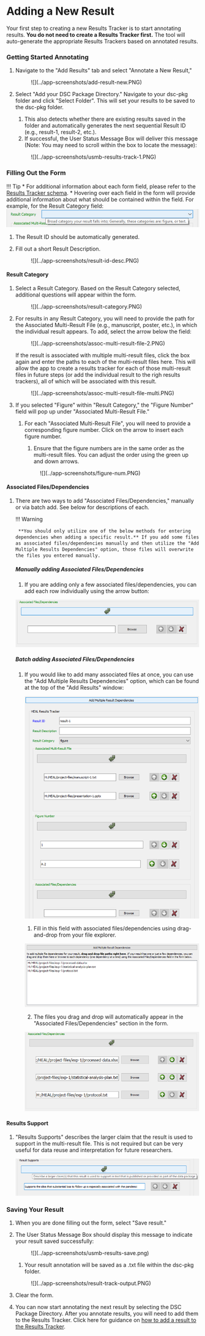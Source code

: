 # Adding a New Result

Your first step to creating a new Results Tracker is to start annotating results. **You do not need to create a Results Tracker first.** The tool will auto-generate the appropriate Results Trackers based on annotated results.

### Getting Started Annotating

1. Navigate to the "Add Results" tab and select "Annotate a New Result,"
    
    <figure markdown>
        ![](../app-screenshots/add-result-new.PNG)
        <figcaption></figcaption>
    </figure>

2. Select "Add your DSC Package Directory." Navigate to your dsc-pkg folder and click "Select Folder". This will set your results to be saved to the dsc-pkg folder.
    1. This also detects whether there are existing results saved in the folder and automatically generates the next sequential Result ID (e.g., result-1, result-2, etc.).
    2. If successful, the User Status Message Box will deliver this message (Note: You may need to scroll within the box to locate the message):

    <figure markdown>
        ![](../app-screenshots/usmb-results-track-1.PNG)
        <figcaption></figcaption>
    </figure>
    
### Filling Out the Form

!!! Tip
    * For additional information about each form field, please refer to the [Results Tracker schema](../schemas/md_results_tracker.md).
    * Hovering over each field in the form will provide additional information about what should be contained within the field. For example, for the Result Category field:
        ![](../app-screenshots/tooltip-ex.PNG)

1. The Result ID should be automatically generated.
2. Fill out a short Result Description.

    <figure markdown>
        ![](../app-screenshots/result-id-desc.PNG)
        <figcaption></figcaption>
    </figure>

#### Result Category

1. Select a Result Category. Based on the Result Category selected, additional questions will appear within the form.

    <figure markdown>
        ![](../app-screenshots/result-category.PNG)
        <figcaption></figcaption>
    </figure>

2. For results in any Result Category, you will need to provide the path for the Associated Multi-Result File (e.g., manuscript, poster, etc.), in which the individual result appears. To add, select the arrow below the field:

    <figure markdown>
        ![](../app-screenshots/assoc-multi-result-file-2.PNG)
        <figcaption></figcaption>
    </figure>
        
    If the result is associated with multiple multi-result files, click the box again and enter the paths to each of the multi-result files here. This will allow the app to create a results tracker for each of those multi-result files in future steps (or add the individual result to the righ results trackers), all of which will be associated with this result.

    <figure markdown>
        ![](../app-screenshots/assoc-multi-result-file-multi.PNG)
        <figcaption></figcaption>
    </figure>
        
3. If you selected "Figure" within "Result Category," the "Figure Number" field will pop up under "Associated Multi-Result File."
    1. For each "Associated Multi-Result File", you will need to provide a corresponding figure number. Click on the arrow to insert each figure number. 
        1. Ensure that the figure numbers are in the same order as the multi-result files. You can adjust the order using the green up and down arrows.
        
        <figure markdown>
            ![](../app-screenshots/figure-num.PNG)
            <figcaption></figcaption>
        </figure>
        
#### Associated Files/Dependencies

1. There are two ways to add "Associated Files/Dependencies," manually or via batch add. See below for descriptions of each.

    !!! Warning

        **You should only utilize one of the below methods for entering dependencies when adding a specific result.** If you add some files as associated files/dependencies manually and then utilize the "Add Multiple Results Dependencies" option, those files will overwrite the files you entered manually.

    ##### Manually adding Associated Files/Dependencies

    1. If you are adding only a few associated files/dependencies, you can add each row individually using the arrow button:

    ![](../app-screenshots//results-assoc-single.PNG)

    ##### Batch adding Associated Files/Dependencies

    1. If you would like to add many associated files at once, you can use the "Add Multiple Results Dependencies" option, which can be found at the top of the "Add Results" window:

        ![](../app-screenshots/multi-depend-add.PNG)

        1. Fill in this field with associated files/dependencies using drag-and-drop from your file explorer.

        ![](../app-screenshots/results-multi-depend.PNG)

        2. The files you drag and drop will automatically appear in the "Associated Files/Dependencies" section in the form.

        ![](../app-screenshots/results-multi-auto.PNG)

#### Results Support

1. "Results Supports" describes the larger claim that the result is used to support in the multi-result file. This is not required but can be very useful for data reuse and interpretation for future researchers.

    ![](../app-screenshots/results-support.PNG)

### Saving Your Result

1. When you are done filling out the form, select "Save result."
2. The User Status Message Box should display this message to indicate your result saved successfully:

    <figure markdown>
        ![](../app-screenshots/usmb-results-save.png)
        <figcaption></figcaption>
    </figure>

    1. Your result annotation will be saved as a .txt file within the dsc-pkg folder.

    <figure markdown>
        ![](../app-screenshots/result-track-output.PNG)
        <figcaption></figcaption>
    </figure>

3. Clear the form.
4. You can now start annotating the next result by selecting the DSC Package Directory. After you annotate results, you will need to add them to the Results Tracker. Click here for guidance on [how to add a result to the Results Tracker](resulttotrack.md).


            